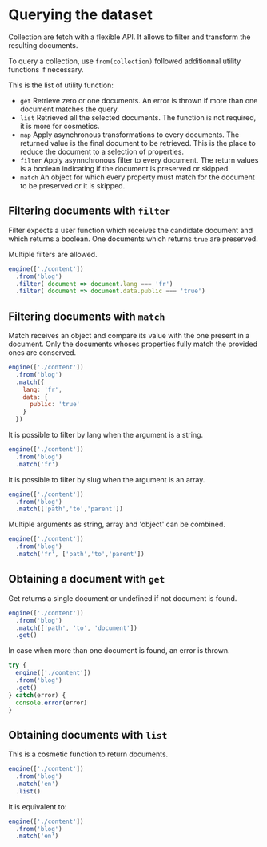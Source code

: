 
# Querying the dataset

Collection are fetch with a flexible API. It allows to filter and transform the resulting documents.

To query a collection, use `from(collection)` followed additionnal utility functions if necessary.

This is the list of utility function:

- `get`
  Retrieve zero or one documents. An error is thrown if more than one document matches the query.
- `list`
  Retrieved all the selected documents. The function is not required, it is more for cosmetics.
- `map`
  Apply asynchronous transformations to every documents. The returned value is the final document to be retrieved. This is the place to reduce the document to a selection of properties.
- `filter`
  Apply asynnchronous filter to every document. The return values is a boolean indicating if the document is preserved or skipped.
- `match`
  An object for which every property must match for the document to be preserved or it is skipped.

## Filtering documents with `filter`

Filter expects a user function which receives the candidate document and which returns a boolean. One documents which returns `true` are preserved.

Multiple filters are allowed.

```js
engine(['./content'])
  .from('blog')
  .filter( document => document.lang === 'fr')
  .filter( document => document.data.public === 'true')
```

## Filtering documents with `match`

Match receives an object and compare its value with the one present in a document. Only the documents whoses properties fully match the provided ones are conserved.

```js
engine(['./content'])
  .from('blog')
  .match({
    lang: 'fr',
    data: {
      public: 'true'
    }
  })
```

It is possible to filter by lang when the argument is a string.

```js
engine(['./content'])
  .from('blog')
  .match('fr')
```

It is possible to filter by slug when the argument is an array.

```js
engine(['./content'])
  .from('blog')
  .match(['path','to','parent'])
```

Multiple arguments as string, array and 'object' can be combined.

```js
engine(['./content'])
  .from('blog')
  .match('fr', ['path','to','parent'])
```

## Obtaining a document with `get`

Get returns a single document or undefined if not document is found.

```js
engine(['./content'])
  .from('blog')
  .match(['path', 'to', 'document'])
  .get()
```

In case when more than one document is found, an error is thrown.

```js
try {
  engine(['./content'])
  .from('blog')
  .get()
} catch(error) {
  console.error(error)
}
```

## Obtaining documents with `list`

This is a cosmetic function to return documents.

```js
engine(['./content'])
  .from('blog')
  .match('en')
  .list()
```

It is equivalent to:

```js
engine(['./content'])
  .from('blog')
  .match('en')
```

